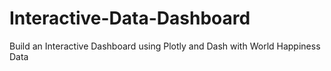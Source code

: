 # Interactive-Data-Dashboard
Build an Interactive Dashboard using Plotly and Dash with World Happiness Data
